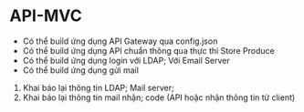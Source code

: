 # API-MVC
- Có thể build ứng dụng API Gateway qua config.json
- Có thể build ứng dụng API chuẩn thông qua thực thi Store Produce
- Có thể build ứng dụng login với LDAP; Với Email Server
- Có thể build ứng dụng gửi mail

1. Khai báo lại thông tin LDAP; Mail server;
2. Khai báo lại thông tin mail nhận; code (API hoặc nhận thông tin từ client)
